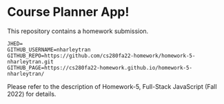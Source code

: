 # Course Planner App!

This repository contains a homework submission.

```text
JHED=
GITHUB_USERNAME=nharleytran
GITHUB_REPO=https://github.com/cs280fa22-homework/homework-5-nharleytran.git
GITHUB_PAGE=https://cs280fa22-homework.github.io/homework-5-nharleytran/
```

Please refer to the description of Homework-5, Full-Stack JavaScript (Fall 2022) for details.